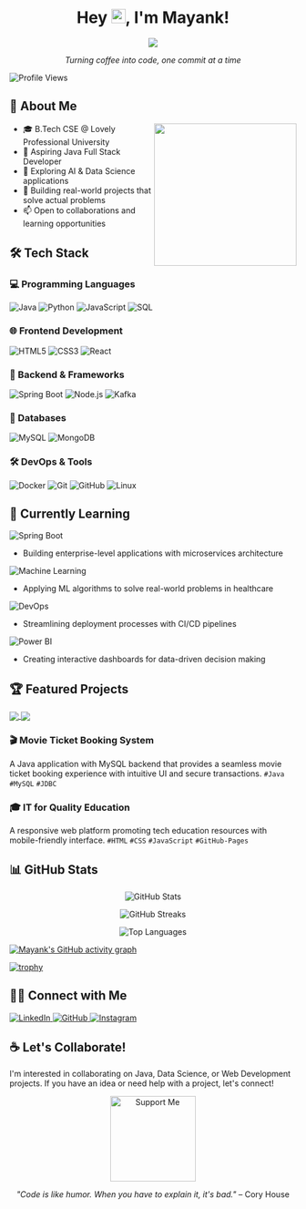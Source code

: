 <h1 align="center">Hey <img src="https://media.giphy.com/media/hvRJCLFzcasrR4ia7z/giphy.gif" width="25px">, I'm Mayank!</h1>

<p align="center">
  <img src="https://readme-typing-svg.herokuapp.com?font=Fira+Code&duration=3000&pause=1000&color=00FF00&center=true&vCenter=true&width=435&lines=Java+Developer+%7C+AI+%26+Data+Science+Enthusiast;Building+solutions+that+matter">
</p>

<p align="center">
  <em>Turning coffee into code, one commit at a time</em>
</p>

![Profile Views](https://komarev.com/ghpvc/?username=mayank2295&color=green)

## 🚀 About Me
<img align="right" width="250" src="https://media4.giphy.com/media/v1.Y2lkPTc5MGI3NjExbTFkOXF6YW1reHBudnZ6am5xYWVjd2NndzEzaW1vNm9xYjVubmd1bSZlcD12MV9pbnRlcm5hbF9naWZfYnlfaWQmY3Q9Zw/2IudUHdI075HL02Pkk/giphy.gif">

- 🎓 B.Tech CSE @ Lovely Professional University
- 💼 Aspiring Java Full Stack Developer
- 🧠 Exploring AI & Data Science applications
- 🌱 Building real-world projects that solve actual problems
- 📫 Open to collaborations and learning opportunities

## 🛠️ Tech Stack

### 💻 Programming Languages
![Java](https://img.shields.io/badge/Java-ED8B00?style=for-the-badge&logo=openjdk&logoColor=white)
![Python](https://img.shields.io/badge/Python-3776AB?style=for-the-badge&logo=python&logoColor=white)
![JavaScript](https://img.shields.io/badge/JavaScript-F7DF1E?style=for-the-badge&logo=javascript&logoColor=black)
![SQL](https://img.shields.io/badge/SQL-4479A1?style=for-the-badge&logo=mysql&logoColor=white)

### 🌐 Frontend Development
![HTML5](https://img.shields.io/badge/HTML5-E34F26?style=for-the-badge&logo=html5&logoColor=white)
![CSS3](https://img.shields.io/badge/CSS3-1572B6?style=for-the-badge&logo=css3&logoColor=white)
![React](https://img.shields.io/badge/React-61DAFB?style=for-the-badge&logo=react&logoColor=black)

### 🔧 Backend & Frameworks
![Spring Boot](https://img.shields.io/badge/Spring_Boot-6DB33F?style=for-the-badge&logo=spring-boot&logoColor=white)
![Node.js](https://img.shields.io/badge/Node.js-339933?style=for-the-badge&logo=nodedotjs&logoColor=white)
![Kafka](https://img.shields.io/badge/Apache_Kafka-231F20?style=for-the-badge&logo=apache-kafka&logoColor=white)

### 💾 Databases
![MySQL](https://img.shields.io/badge/MySQL-4479A1?style=for-the-badge&logo=mysql&logoColor=white)
![MongoDB](https://img.shields.io/badge/MongoDB-4EA94B?style=for-the-badge&logo=mongodb&logoColor=white)

### 🛠️ DevOps & Tools
![Docker](https://img.shields.io/badge/Docker-2496ED?style=for-the-badge&logo=docker&logoColor=white)
![Git](https://img.shields.io/badge/Git-F05032?style=for-the-badge&logo=git&logoColor=white)
![GitHub](https://img.shields.io/badge/GitHub-181717?style=for-the-badge&logo=github&logoColor=white)
![Linux](https://img.shields.io/badge/Linux-FCC624?style=for-the-badge&logo=linux&logoColor=black)

## 🌱 Currently Learning

![Spring Boot](https://img.shields.io/badge/Spring_Boot-Advanced-6DB33F?style=for-the-badge&logo=spring-boot&logoColor=white)
- Building enterprise-level applications with microservices architecture

![Machine Learning](https://img.shields.io/badge/Machine_Learning-FF6F00?style=for-the-badge&logo=tensorflow&logoColor=white)
- Applying ML algorithms to solve real-world problems in healthcare

![DevOps](https://img.shields.io/badge/DevOps-326CE5?style=for-the-badge&logo=kubernetes&logoColor=white)
- Streamlining deployment processes with CI/CD pipelines

![Power BI](https://img.shields.io/badge/Power_BI-F2C811?style=for-the-badge&logo=powerbi&logoColor=black)
- Creating interactive dashboards for data-driven decision making

## 🏆 Featured Projects

<a href="https://github.com/mayank2295/Healthcare-Recommendation-Chatbot">
  <img align="center" src="https://github-readme-stats.vercel.app/api/pin/?username=mayank2295&repo=Healthcare-Recommendation-Chatbot&theme=radical" />
</a>
<a href="https://github.com/mayank2295/Lifecare">
  <img align="center" src="https://github-readme-stats.vercel.app/api/pin/?username=mayank2295&repo=Lifecare&theme=radical" />
</a>

### 🎬 Movie Ticket Booking System
A Java application with MySQL backend that provides a seamless movie ticket booking experience with intuitive UI and secure transactions.
`#Java` `#MySQL` `#JDBC`

### 🎓 IT for Quality Education
A responsive web platform promoting tech education resources with mobile-friendly interface.
`#HTML` `#CSS` `#JavaScript` `#GitHub-Pages`

## 📊 GitHub Stats

<p align="center">
  <img src="https://github-readme-stats.vercel.app/api?username=mayank2295&show_icons=true&theme=radical" alt="GitHub Stats" />
</p>

<p align="center">
  <img src="https://github-readme-streak-stats.herokuapp.com/?user=mayank2295&theme=radical" alt="GitHub Streaks" />
</p>

<p align="center">
  <img src="https://github-readme-stats.vercel.app/api/top-langs?username=mayank2295&show_icons=true&locale=en&layout=compact&theme=radical" alt="Top Languages" />
</p>

[![Mayank's GitHub activity graph](https://github-readme-activity-graph.vercel.app/graph?username=mayank2295&theme=tokyo-night)](https://github.com/ashutosh00710/github-readme-activity-graph)

[![trophy](https://github-profile-trophy.vercel.app/?username=mayank2295&theme=radical&row=1)](https://github.com/ryo-ma/github-profile-trophy)

## 👨‍💻 Connect with Me

<p align="left">
  <a href="https://www.linkedin.com/in/mayank-g22/">
    <img src="https://img.shields.io/badge/LinkedIn-0077B5?style=for-the-badge&logo=linkedin&logoColor=white" alt="LinkedIn">
  </a>
  <a href="https://github.com/mayank2295">
    <img src="https://img.shields.io/badge/GitHub-100000?style=for-the-badge&logo=github&logoColor=white" alt="GitHub">
  </a>
  <a href="https://www.instagram.com/mayank_g2207/">
    <img src="https://img.shields.io/badge/Instagram-E4405F?style=for-the-badge&logo=instagram&logoColor=white" alt="Instagram">
  </a>
</p>

## ☕ Let's Collaborate!

I'm interested in collaborating on Java, Data Science, or Web Development projects. 
If you have an idea or need help with a project, let's connect!

<p align="center">
  <a href="https://buymeacoffee.com/mayankguptl">
    <img src="https://cdn.buymeacoffee.com/buttons/v2/default-yellow.png" alt="Support Me" width="150">
  </a>
</p>

<p align="center">
  <i>"Code is like humor. When you have to explain it, it's bad."</i> – Cory House
</p>
